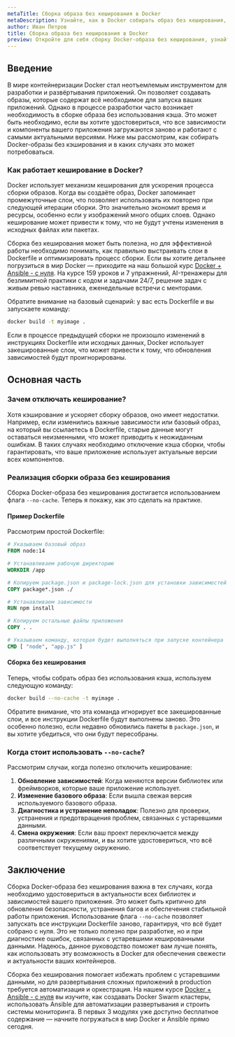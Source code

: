 ```yaml
---
metaTitle: Сборка образа без кеширования в Docker
metaDescription: Узнайте, как в Docker собирать образ без кеширования, чтобы гарантировать обновление зависимостей и устранение проблем, связанных с устаревшими данными
author: Иван Петров
title: Сборка образа без кеширования в Docker
preview: Откройте для себя сборку Docker-образа без кеширования, узнайте, почему это важно для обновления зависимостей, и как это реализовать в ваших проектах
---
```


## Введение

В мире контейнеризации Docker стал неотъемлемым инструментом для разработки и развёртывания приложений. Он позволяет создавать образы, которые содержат всё необходимое для запуска ваших приложений. Однако в процессе разработки часто возникает необходимость в сборке образа без использования кэша. Это может быть необходимо, если вы хотите удостовериться, что все зависимости и компоненты вашего приложения загружаются заново и работают с самыми актуальными версиями. Ниже мы рассмотрим, как собирать Docker-образы без кэширования и в каких случаях это может потребоваться.

### Как работает кеширование в Docker?

Docker использует механизм кеширования для ускорения процесса сборки образов. Когда вы создаёте образ, Docker запоминает промежуточные слои, что позволяет использовать их повторно при следующей итерации сборки. Это значительно экономит время и ресурсы, особенно если у изображений много общих слоев. Однако кеширование может привести к тому, что не будут учтены изменения в исходных файлах или пакетах.

Сборка без кеширования может быть полезна, но для эффективной работы необходимо понимать, как правильно выстраивать слои в Dockerfile и оптимизировать процесс сборки. Если вы хотите детальнее погрузиться в мир Docker — приходите на наш большой курс [Docker + Ansible - с нуля](https://purpleschool.ru/course/docker?utm_source=knowledgebase&utm_medium=text&utm_campaign=Sborka_obraza_bez_keshirovaniya_v_Docker). На курсе 159 уроков и 7 упражнений, AI-тренажеры для безлимитной практики с кодом и задачами 24/7, решение задач с живым ревью наставника, еженедельные встречи с менторами.

Обратите внимание на базовый сценарий: у вас есть Dockerfile и вы запускаете команду:

```bash
docker build -t myimage .
```

Если в процессе предыдущей сборки не произошло изменений в инструкциях Dockerfile или исходных данных, Docker использует закешированные слои, что может привести к тому, что обновления зависимостей будут проигнорированы.

## Основная часть

### Зачем отключать кеширование?

Хотя кэширование и ускоряет сборку образов, оно имеет недостатки. Например, если изменились важные зависимости или базовый образ, на который вы ссылаетесь в Dockerfile, старые данные могут оставаться неизменными, что может приводить к неожиданным ошибкам. В таких случаях необходимо отключение кэша сборки, чтобы гарантировать, что ваше приложение использует актуальные версии всех компонентов.

### Реализация сборки образа без кеширования

Сборка Docker-образа без кеширования достигается использованием флага `--no-cache`. Теперь я покажу, как это сделать на практике.

#### Пример Dockerfile

Рассмотрим простой Dockerfile:

```dockerfile
# Указываем базовый образ
FROM node:14

# Устанавливаем рабочую директорию
WORKDIR /app

# Копируем package.json и package-lock.json для установки зависимостей
COPY package*.json ./

# Устанавливаем зависимости
RUN npm install

# Копируем остальные файлы приложения
COPY . .

# Указываем команду, которая будет выполняться при запуске контейнера
CMD [ "node", "app.js" ]
```

#### Сборка без кеширования

Теперь, чтобы собрать образ без использования кэша, используем следующую команду:

```bash
docker build --no-cache -t myimage .
```

Обратите внимание, что эта команда игнорирует все закешированные слои, и все инструкции Dockerfile будут выполнены заново. Это особенно полезно, если недавно обновились пакеты в `package.json`, и вы хотите убедиться, что они будут пересобраны.

### Когда стоит использовать `--no-cache`?

Рассмотрим случаи, когда полезно отключить кеширование:

1. **Обновление зависимостей**: Когда меняются версии библиотек или фреймворков, которые ваше приложение использует.
2. **Изменение базового образа**: Если вышла свежая версия используемого базового образа.
3. **Диагностика и устранение неполадок**: Полезно для проверки, устранения и предотвращения проблем, связанных с устаревшими данными.
4. **Смена окружения**: Если ваш проект переключается между различными окружениями, и вы хотите удостовериться, что всё соответствует текущему окружению.

## Заключение

Сборка Docker-образа без кеширования важна в тех случаях, когда необходимо удостовериться в актуальности всех библиотек и зависимостей вашего приложения. Это может быть критично для обновления безопасности, устранения багов и обеспечения стабильной работы приложения. Использование флага `--no-cache` позволяет запускать все инструкции Dockerfile заново, гарантируя, что всё будет собрано с нуля. Это не только полезно при разработке, но и при диагностике ошибок, связанных с устаревшими кешированными данными. Надеюсь, данное руководство поможет вам лучше понять, как использовать эту возможность в Docker для обеспечения свежести и актуальности ваших контейнеров.

Сборка без кеширования помогает избежать проблем с устаревшими данными, но для развертывания сложных приложений в production требуется автоматизация и оркестрация. На нашем курсе [Docker + Ansible - с нуля](https://purpleschool.ru/course/docker?utm_source=knowledgebase&utm_medium=text&utm_campaign=Sborka_obraza_bez_keshirovaniya_v_Docker) вы изучите, как создавать Docker Swarm кластеры, использовать Ansible для автоматизации развертывания и строить системы мониторинга. В первых 3 модулях уже доступно бесплатное содержание — начните погружаться в мир Docker и Ansible прямо сегодня.
